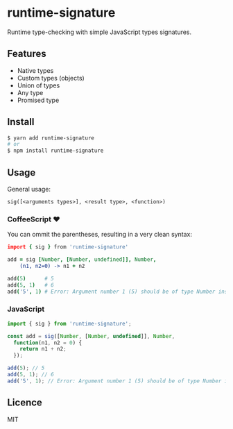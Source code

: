 runtime-signature
=================
Runtime type-checking with simple JavaScript types signatures.

Features
--------
* Native types
* Custom types (objects)
* Union of types
* Any type
* Promised type

Install
-------

```bash
$ yarn add runtime-signature
# or
$ npm install runtime-signature
```

Usage
-----
General usage:
```
sig([<arguments types>], <result type>, <function>)
```
### CoffeeScript :heart:
You can ommit the parentheses, resulting in a very clean syntax:

```coffeescript
import { sig } from 'runtime-signature'

add = sig [Number, [Number, undefined]], Number,
    (n1, n2=0) -> n1 + n2

add(5)      # 5
add(5, 1)   # 6
add('5', 1) # Error: Argument number 1 (5) should be of type Number instead of String.
```

### JavaScript
```js
import { sig } from 'runtime-signature';

const add = sig([Number, [Number, undefined]], Number,
  function(n1, n2 = 0) {
    return n1 + n2;
  });

add(5); // 5
add(5, 1); // 6
add('5', 1); // Error: Argument number 1 (5) should be of type Number instead of String.

```

Licence
-------
MIT
